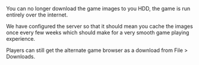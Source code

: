 ---
---
You can no longer download the game images to you HDD, the game is run entirely over the internet.

We have configured the server so that it should mean you cache the images once every few weeks which should make for a very smooth game playing experience.

Players can still get the alternate game browser as a download from File > Downloads.